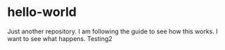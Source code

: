 # hello-world
Just another repository.
I am following the guide to see how this works.  I want to see what happens.
Testing2
